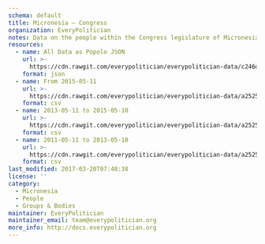 ```yaml
---
schema: default
title: Micronesia — Congress
organization: EveryPolitician
notes: Data on the people within the Congress legislature of Micronesia.
resources:
  - name: All Data as Popolo JSON
    url: >-
      https://cdn.rawgit.com/everypolitician/everypolitician-data/c246defbf23523872f108c74e85c190232ec593f/data/Micronesia/Congress/ep-popolo-v1.0.json
    format: json
  - name: From 2015-05-11
    url: >-
      https://cdn.rawgit.com/everypolitician/everypolitician-data/a252553ab39499ca94ab13e6f27bc0ff7a38ab9c/data/Micronesia/Congress/term-19.csv
    format: csv
  - name: 2013-05-11 to 2015-05-10
    url: >-
      https://cdn.rawgit.com/everypolitician/everypolitician-data/a252553ab39499ca94ab13e6f27bc0ff7a38ab9c/data/Micronesia/Congress/term-18.csv
    format: csv
  - name: 2011-05-11 to 2013-05-10
    url: >-
      https://cdn.rawgit.com/everypolitician/everypolitician-data/a252553ab39499ca94ab13e6f27bc0ff7a38ab9c/data/Micronesia/Congress/term-17.csv
    format: csv
last_modified: 2017-03-20T07:48:38
license: ''
category:
  - Micronesia
  - People
  - Groups & Bodies
maintainer: EveryPolitician
maintainer_email: team@everypolitician.org
more_info: http://docs.everypolitician.org
---
```

